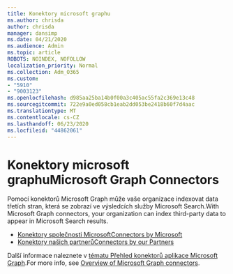 ```yaml
---
title: Konektory microsoft graphu
ms.author: chrisda
author: chrisda
manager: dansimp
ms.date: 04/21/2020
ms.audience: Admin
ms.topic: article
ROBOTS: NOINDEX, NOFOLLOW
localization_priority: Normal
ms.collection: Adm_O365
ms.custom:
- "5910"
- "9003123"
ms.openlocfilehash: d985aa25ba14b0f00a3c405ac55fa2c369e13c48
ms.sourcegitcommit: 722e9a0ed058cb1eab2dd053be2418b60f7d4aac
ms.translationtype: MT
ms.contentlocale: cs-CZ
ms.lasthandoff: 06/23/2020
ms.locfileid: "44862061"
---
```

# <a name="microsoft-graph-connectors"></a><span data-ttu-id="35499-102">Konektory microsoft graphu</span><span class="sxs-lookup"><span data-stu-id="35499-102">Microsoft Graph Connectors</span></span>

<span data-ttu-id="35499-103">Pomocí konektorů Microsoft Graph může vaše organizace indexovat data třetích stran, která se zobrazí ve výsledcích služby Microsoft Search.</span><span class="sxs-lookup"><span data-stu-id="35499-103">With Microsoft Graph connectors, your organization can index third-party data to appear in Microsoft Search results.</span></span>

- [<span data-ttu-id="35499-104">Konektory společnosti Microsoft</span><span class="sxs-lookup"><span data-stu-id="35499-104">Connectors by Microsoft</span></span>](https://docs.microsoft.com/microsoftsearch/connectors-gallery#Microsoft)
- [<span data-ttu-id="35499-105">Konektory našich partnerů</span><span class="sxs-lookup"><span data-stu-id="35499-105">Connectors by our Partners</span></span>](https://docs.microsoft.com/microsoftsearch/connectors-gallery#Partners)

<span data-ttu-id="35499-106">Další informace naleznete v [tématu Přehled konektorů aplikace Microsoft Graph](https://docs.microsoft.com/microsoftsearch/connectors-overview).</span><span class="sxs-lookup"><span data-stu-id="35499-106">For more info, see  [Overview of Microsoft Graph connectors](https://docs.microsoft.com/microsoftsearch/connectors-overview).</span></span>
